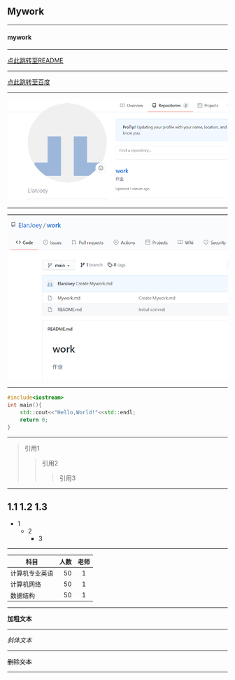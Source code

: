 ## Mywork
---
#### mywork
---
[点此跳转至README](https://github.com/ElanJoey/work/blob/main/README.md)

---

[点此跳转至百度](https://www.baidu.com/?tn=88093251_80_hao_pg)

---

![图像1](https://github.com/ElanJoey/work/blob/main/mywork1.png)

---

![图像2](https://github.com/ElanJoey/work/blob/main/work1.png)

---

```cpp
#include<iostream>
int main(){
    std::cout<<"Hello,World!"<<std::endl;
    return 0;
}
```
---
>引用1
>>引用2
>>>引用3
---
1.1
1.2
1.3
---
* 1
    * 2
        * 3
---

| 科目                  | 人数    | 老师  |
| --------              | -----:  | :----: |
| 计算机专业英语        | 50      |   1    |
| 计算机网络            | 50      |   1    |
| 数据结构              | 50      |   1    |

---


**加粗文本**

---

*斜体文本*

---

~~删除文本~~

---
